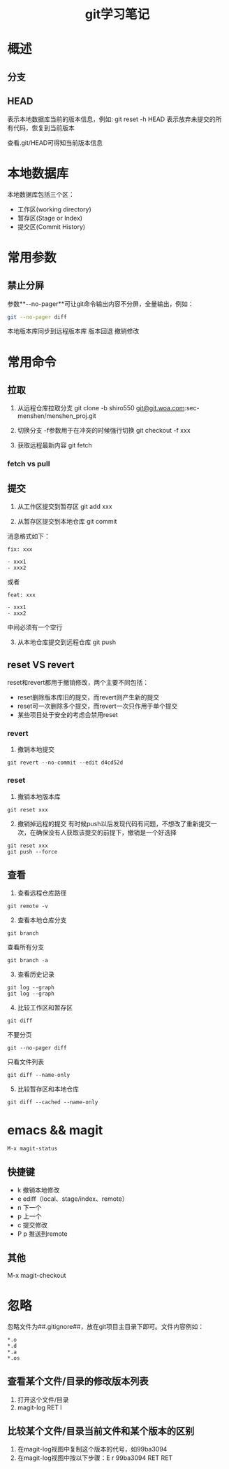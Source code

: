 # <center> git学习笔记

# 概述

## 分支
## HEAD
表示本地数据库当前的版本信息，例如:
git reset -h HEAD 
表示放弃未提交的所有代码，恢复到当前版本

查看.git/HEAD可得知当前版本信息

# 本地数据库
本地数据库包括三个区：
- 工作区(working directory)
- 暂存区(Stage or Index)
- 提交区(Commit History)

# 常用参数

## 禁止分屏
参数**--no-pager**可让git命令输出内容不分屏，全量输出，例如：
```bash
git --no-pager diff
```

本地版本库同步到远程版本库
版本回退
撤销修改

# 常用命令
## 拉取
1. 从远程仓库拉取分支
git clone -b shiro550 git@git.woa.com:sec-menshen/menshen_proj.git

2. 切换分支
-f参数用于在冲突的时候强行切换
git checkout -f xxx

3. 获取远程最新内容
git fetch

### fetch vs pull

## 提交
1. 从工作区提交到暂存区
git add xxx

2. 从暂存区提交到本地仓库
git commit

消息格式如下：
```
fix: xxx

- xxx1
- xxx2
```
或者
```
feat: xxx

- xxx1
- xxx2
```
中间必须有一个空行

3. 从本地仓库提交到远程仓库
git push

## reset VS revert
reset和revert都用于撤销修改，两个主要不同包括：
- reset删除版本库旧的提交，而revert则产生新的提交
- reset可一次删除多个提交，而revert一次只作用于单个提交
- 某些项目处于安全的考虑会禁用reset

### revert
1. 撤销本地提交
```
git revert --no-commit --edit d4cd52d
```

### reset
1. 撤销本地版本库
```
git reset xxx
```

2. 撤销掉远程的提交
有时候push以后发现代码有问题，不想改了重新提交一次，在确保没有人获取该提交的前提下，撤销是一个好选择
```
git reset xxx
git push --force
```

## 查看
1. 查看远程仓库路径
```
git remote -v
```

2. 查看本地仓库分支
```
git branch
```

查看所有分支
```
git branch -a
```

3. 查看历史记录
```
git log --graph
git log --graph
```

4. 比较工作区和暂存区
```
git diff
```

不要分页
```
git --no-pager diff
```

只看文件列表
```
git diff --name-only
```

5. 比较暂存区和本地仓库
```
git diff --cached --name-only
```

# emacs && magit
```
M-x magit-status
```
## 快捷键
- k 撤销本地修改
- e ediff（local、stage/index、remote）
- n 下一个
- p 上一个
- c 提交修改
- P p 推送到remote

## 其他
M-x magit-checkout

# 忽略
忽略文件为##.gitignore##，放在git项目主目录下即可。文件内容例如：
```
*.o
*.d
*.a
*.os
```

## 查看某个文件/目录的修改版本列表
1. 打开这个文件/目录
2. magit-log RET l

## 比较某个文件/目录当前文件和某个版本的区别
1. 在magit-log视图中复制这个版本的代号，如99ba3094
2. 在magit-log视图中按以下步骤：E r 99ba3094 RET RET

